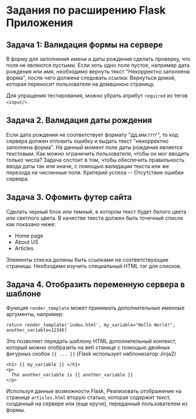 # Задания по расширению Flask Приложения

## Задача 1: Валидация формы на сервере

В форму для заполнения имени и даты рождения сделать проверку, что поля не являются пустыми.
Если хоть одно поле пустое, например дата рождения или имя, необходимо вернуть текст "Некорректно заполнена форма",
после чего должена следовать ссылка: Вернуться домой, которая переносит пользователя на домашнюю страницу.

Для упращения тестирования, можно убрать атрибут `required` из тегов `<input/>`.

## Задача 2. Валидация даты рождения

Если дата рождения не соответствует формату "дд.мм.гггг", то код сервера должен отловить ошибку и выдать текст "некорректно заполнена форма".
На данный момент поле даты рождения является текстовым. Как можно ограничить пользователя, чтобы он мог вводить только числа?
Задача состоит в том, чтобы обеспечить правильность ввода даты так или иначе, с помощью валидации текста или же перезода на численные поля.
Критерий успеха -- Отсутствие ошибки сервера.

## Задача 3. Офомить футер сайта
Сделать черный блок или темный, в котором текст будет белого цвета или светлого цвета. В качестве текста должен быть точечный список как показано ниже:
* Home page
* About US
* Articles

Элементы списка должны быть ссылками на соответствующие страницы. Необзодимо изучить специальный HTML тэг для списков.

## Задача 4. Отобразить переменную сервера в шаблоне

Функция `render_template` может принимать дополнительные именные аргументы, например:
```
return render_template('index.html', my_variable="Hello World!", another_variable=12345)
```

Это позволяет передать шаблону HTML дополнительный контекст, который можно отобразить на веб станице с помощью двойных фигурных скобок `{{ ... }}` (Flask использует наблонизатор Jinja2)
```
<h1> {{ my_variable }} </h1>
<p>
  The another_variable is {{ another_variable }}
</p>
```

Используя данные возможности Flask, Реализовать отображение на странице `articles.html` вторую статью, которая содержит текст, созданный на сервере или (еще круче), переданный пользователем из формы.
